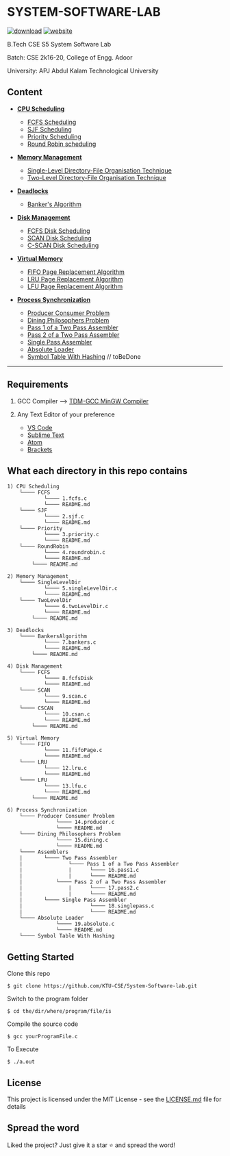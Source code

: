# SYSTEM-SOFTWARE-LAB

[![download](https://img.shields.io/badge/Direct_Download-zip-blue.svg?logo=appveyor&longCache=true&style=for-the-badge)](https://github.com/KTU-CSE/System-Software-lab/releases/latest)
[![website](https://img.shields.io/badge/Live-Site-green.svg?logo=appveyor&longCache=true&style=for-the-badge)](https://ktu-cse.github.io/System-Software-lab/)

B.Tech CSE S5 System Software Lab

Batch: CSE 2k16-20, College of Engg. Adoor

University: APJ Abdul Kalam Technological University

## Content

- **[CPU Scheduling](CPU%20Scheduling/README.md)**

  - [FCFS Scheduling](CPU%20Scheduling/FCFS/README.md)
  - [SJF Scheduling](CPU%20Scheduling/SJF/README.md)
  - [Priority Scheduling](CPU%20Scheduling/Priority/README.md)
  - [Round Robin scheduling](CPU%20Scheduling/RoundRobin/README.md)

- **[Memory Management](Memory%20Management/README.md)**

  - [Single-Level Directory-File Organisation Technique](Memory%20Management/SingleLevelDir/README.md)
  - [Two-Level Directory-File Organisation Technique](Memory%20Management/TwoLevelDir/README.md)

- **[Deadlocks](Deadlocks/README.md)**

  - [Banker's Algorithm](Deadlocks/BankersAlgorithm/README.md)

- **[Disk Management](Disk%20Management/README.md)**

  - [FCFS Disk Scheduling](Disk%20Management/FCFS/README.md)
  - [SCAN Disk Scheduling](Disk%20Management/SCAN/README.md)
  - [C-SCAN Disk Scheduling](Disk%20Management/CSCAN/README.md)

- **[Virtual Memory](Virtual%20Memory/README.md)**

  - [FIFO Page Replacement Algorithm](Virtual%20Memory/FIFO/README.md)
  - [LRU Page Replacement Algorithm](Virtual%20Memory/LRU/README.md)
  - [LFU Page Replacement Algorithm](Virtual%20Memory/LFU/README.md)

- **[Process Synchronization](Process%20Synchronization/README.md)**
  - [Producer Consumer Problem](Process%20Synchronization/Producer%20Consumer/README.md)
  - [Dining Philosophers Problem](Process%20Synchronization/Dining%20Philosophers/README.md)
  - [Pass 1 of a Two Pass Assembler](Process%20Synchronization/Assemblers/Two%20Pass%20Assembler/Pass%201%20of%20a%20Two%20Pass%20Assembler/README.md)
  - [Pass 2 of a Two Pass Assembler](Process%20Synchronization/Assemblers/Two%20Pass%20Assembler/Pass%202%20of%20a%20Two%20Pass%20Assembler/README.md)
  - [Single Pass Assembler](Process%20Synchronization/Assemblers/Single%20Pass%20Assembler/README.md)
  - [Absolute Loader](Process%20Synchronization/Absolute%20Loader/README.md)
  - [Symbol Table With Hashing](#)          // toBeDone

<hr />

## Requirements

1. GCC Compiler --> [TDM-GCC MinGW Compiler](https://sourceforge.net/projects/tdm-gcc/)

 2. Any Text Editor of your preference 
    - [VS Code](https://code.visualstudio.com/) 
    - [Sublime Text](https://www.sublimetext.com/)  
    - [Atom](https://atom.io/)
    - [Brackets](http://brackets.io/)

## What each directory in this repo contains

```
1) CPU Scheduling      
	└──── FCFS
         	└──── 1.fcfs.c
         	└──── README.md                     
	└──── SJF
         	└──── 2.sjf.c
         	└──── README.md  
	└──── Priority
         	└──── 3.priority.c
         	└──── README.md  
	└──── RoundRobin
         	└──── 4.roundrobin.c
         	└──── README.md  
        └──── README.md   
    
2) Memory Management
	└──── SingleLevelDir
         	└──── 5.singleLevelDir.c
         	└──── README.md  
	└──── TwoLevelDir
         	└──── 6.twoLevelDir.c
         	└──── README.md  
        └──── README.md     

3) Deadlocks
	└──── BankersAlgorithm
         	└──── 7.bankers.c
         	└──── README.md  
        └──── README.md   

4) Disk Management
	└──── FCFS
         	└──── 8.fcfsDisk
         	└──── README.md  
	└──── SCAN
         	└──── 9.scan.c
         	└──── README.md  
	└──── CSCAN
         	└──── 10.csan.c
         	└──── README.md  
        └──── README.md   

5) Virtual Memory
	└──── FIFO
         	└──── 11.fifoPage.c
         	└──── README.md  
	└──── LRU
         	└──── 12.lru.c
         	└──── README.md  
	└──── LFU
         	└──── 13.lfu.c
         	└──── README.md  
        └──── README.md   

6) Process Synchronization
	└──── Producer Consumer Problem
	         	└──── 14.producer.c
         		└──── README.md  
	└──── Dining Philosophers Problem
				└──── 15.dining.c
				└──── README.md  
	└──── Assemblers
	|		└──── Two Pass Assembler
	|		       	└──── Pass 1 of a Two Pass Assembler
	|		       	|	   └──── 16.pass1.c	
	|		      	|	   └──── README.md  
	|			└──── Pass 2 of a Two Pass Assembler		
	|		       	|	   └──── 17.pass2.c	
	|		      	|	   └──── README.md  
	|		└──── Single Pass Assembler  
	|		       		   └──── 18.singlepass.c
	|		      		   └──── README.md  
	└──── Absolute Loader
				└──── 19.absolute.c
				└──── README.md  
	└──── Symbol Table With Hashing
```

## Getting Started

Clone this repo
```
$ git clone https://github.com/KTU-CSE/System-Software-lab.git
```
Switch to the program folder
```
$ cd the/dir/where/program/file/is
```
Compile the source code
```
$ gcc yourProgramFile.c
```
To Execute
``` 
$ ./a.out
```

## License  
This project is licensed under the MIT License - see the [LICENSE.md](LICENSE) file for details

## Spread the word
Liked the project? Just give it a star :star: and spread the word!